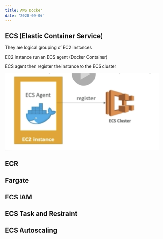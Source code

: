 ```yaml
---
title: AWS Docker
date: '2020-09-06'
---
```


## ECS (Elastic Container Service)

They are logical grouping of EC2 instances

EC2 instance run an ECS agent (Docker Container)

ECS agent then register the instance to the ECS cluster

![ecs](./ecs.jpg)

## ECR

## Fargate

## ECS IAM

## ECS Task and Restraint

## ECS Autoscaling

